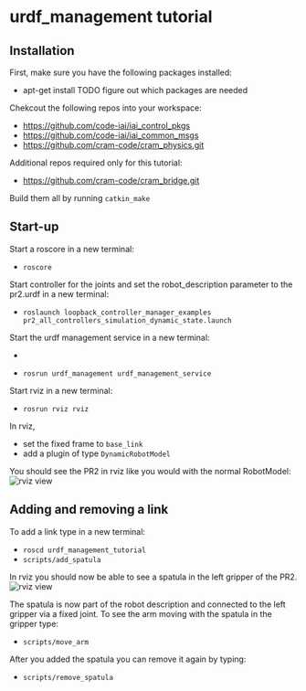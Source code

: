 # urdf_management tutorial


## Installation
First, make sure you have the following packages installed:
  * apt-get install TODO figure out which packages are needed

Chekcout the following repos into your workspace:
  * https://github.com/code-iai/iai_control_pkgs
  * https://github.com/code-iai/iai_common_msgs
  * https://github.com/cram-code/cram_physics.git 

Additional repos required only for this tutorial:
  * https://github.com/cram-code/cram_bridge.git

Build them all by running ```catkin_make```


## Start-up
Start a roscore in a new terminal:
  * ```roscore```

Start controller for the joints and set the robot_description parameter to the pr2.urdf in a new terminal:
  * ```roslaunch loopback_controller_manager_examples pr2_all_controllers_simulation_dynamic_state.launch```

Start the urdf management service in a new terminal:
  * ```roscd urdf_management
  * ```rosrun urdf_management urdf_management_service```

Start rviz in a new terminal:
  * ```rosrun rviz rviz```

In rviz,
  * set the fixed frame to ```base_link```
  * add a plugin of type ```DynamicRobotModel```

You should see the PR2 in rviz like you would with the normal RobotModel:
![rviz view](https://raw.github.com/jannikb/iai_control_pkgs/urdf/urdf_management_tutorial/doc/pr2.png)


## Adding and removing a link
To add a link type in a new terminal:
  * ```roscd urdf_management_tutorial```
  * ```scripts/add_spatula```

In rviz you should now be able to see a spatula in the left gripper of the PR2.
![rviz view](https://raw.github.com/jannikb/iai_control_pkgs/urdf/urdf_management_tutorial/doc/pr2_with_spatula.png)

The spatula is now part of the robot description and connected to the left gripper via a fixed joint. To see the arm moving with the spatula in the gripper type:
  * ```scripts/move_arm```

After you added the spatula you can remove it again by typing:
  * ```scripts/remove_spatula```